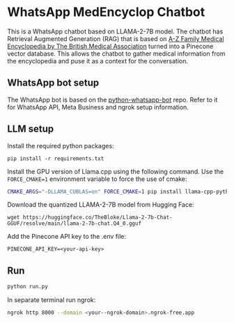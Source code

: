 # WhatsApp MedEncyclop Chatbot

This is a WhatsApp chatbot based on LLAMA-2-7B model. The chatbot has Retrieval Augmented Generation (RAG) that is based on [A-Z Family Medical Encyclopedia by The British Medical Association](https://archive.org/details/azfamilymedicalencyclopedia) turned into a Pinecone vector database. This allows the chatbot to gather medical information from the encyclopedia and puse it as a context for the conversation.

## WhatsApp bot setup

The WhatsApp bot is based on the [python-whatsapp-bot](https://github.com/daveebbelaar/python-whatsapp-bot) repo. Refer to it for WhatsApp API, Meta Business and ngrok setup information.

## LLM setup

Install the required python packages:

```
pip install -r requirements.txt
```

Install the GPU version of Llama.cpp using the following command. Use the `FORCE_CMAKE=1` environment variable to force the use of cmake:

```bash
CMAKE_ARGS="-DLLAMA_CUBLAS=on" FORCE_CMAKE=1 pip install llama-cpp-python
```

Download the quantized LLAMA-2-7B model from Hugging Face:
```
wget https://huggingface.co/TheBloke/Llama-2-7b-Chat-GGUF/resolve/main/llama-2-7b-chat.Q4_0.gguf
```

Add the Pinecone API key to the .env file:
```
PINECONE_API_KEY=<your-api-key>
```

## Run

```bash
python run.py
```

In separate terminal run ngrok:
```bash
ngrok http 8000 --domain <your--ngrok-domain>.ngrok-free.app
```